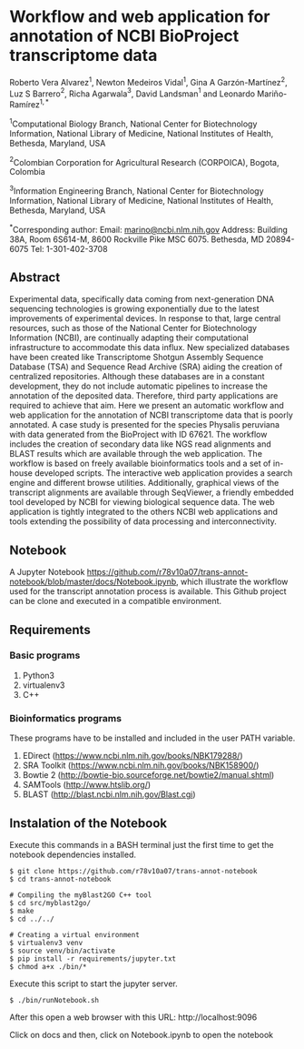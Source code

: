 # Workflow and web application for annotation of NCBI BioProject transcriptome data 

Roberto Vera Alvarez$^{1}$, Newton Medeiros Vidal$^{1}$, Gina A Garzón-Martínez$^{2}$, Luz S Barrero$^{2}$, Richa Agarwala$^{3}$, David Landsman$^{1}$ and Leonardo Mariño-Ramírez$^{1,*}$

$^{1}$Computational Biology Branch, National Center for Biotechnology Information, National Library of Medicine, National Institutes of Health, Bethesda, Maryland, USA

$^{2}$Colombian Corporation for Agricultural Research (CORPOICA), Bogota, Colombia

$^{3}$Information Engineering Branch, National Center for Biotechnology Information, National Library of Medicine, National Institutes of Health, Bethesda, Maryland, USA

$^{*}$Corresponding author: Email: marino@ncbi.nlm.nih.gov Address: Building 38A, Room 6S614-M, 8600 Rockville Pike MSC 6075. Bethesda, MD 20894-6075 Tel: 1-301-402-3708

## Abstract

Experimental data, specifically data coming from next-generation DNA sequencing technologies is growing exponentially due to the latest improvements of experimental devices. In response to that, large central resources, such as those of the National Center for Biotechnology Information (NCBI), are continually adapting their computational infrastructure to accommodate this data influx. New specialized databases have been created like Transcriptome Shotgun Assembly Sequence Database (TSA) and Sequence Read Archive (SRA) aiding the creation of centralized repositories. Although these databases are in a constant development, they do not include automatic pipelines to increase the annotation of the deposited data. Therefore, third party applications are required to achieve that aim. Here we present an automatic workflow and web application for the annotation of NCBI transcriptome data that is poorly annotated. A case study is presented for the species Physalis peruviana with data generated from the BioProject with ID 67621. The workflow includes the creation of secondary data like NGS read alignments and BLAST results which are available through the web application. The workflow is based on freely available bioinformatics tools and a set of in-house developed scripts. The interactive web application provides a search engine and different browse utilities. Additionally, graphical views of the transcript alignments are available through SeqViewer, a friendly embedded tool developed by NCBI for viewing biological sequence data. The web application is tightly integrated to the others NCBI web applications and tools extending the possibility of data processing and interconnectivity.


## Notebook

A Jupyter Notebook https://github.com/r78v10a07/trans-annot-notebook/blob/master/docs/Notebook.ipynb, which illustrate the workflow used for the transcript annotation process is available. This Github project can be clone and executed in a compatible environment.

## Requirements

### Basic programs

1. Python3
2. virtualenv3
3. C++

### Bioinformatics programs

These programs have to be installed and included in the user PATH variable.

1. EDirect (https://www.ncbi.nlm.nih.gov/books/NBK179288/)
2. SRA Toolkit (https://www.ncbi.nlm.nih.gov/books/NBK158900/)
3. Bowtie 2 (http://bowtie-bio.sourceforge.net/bowtie2/manual.shtml)
4. SAMTools (http://www.htslib.org/)
5. BLAST (http://blast.ncbi.nlm.nih.gov/Blast.cgi)

## Instalation of the Notebook

Execute this commands in a BASH terminal just the first time to get the notebook dependencies installed.

```
$ git clone https://github.com/r78v10a07/trans-annot-notebook
$ cd trans-annot-notebook

# Compiling the myBlast2GO C++ tool
$ cd src/myblast2go/
$ make
$ cd ../../

# Creating a virtual environment
$ virtualenv3 venv
$ source venv/bin/activate
$ pip install -r requirements/jupyter.txt
$ chmod a+x ./bin/*
```

Execute this script to start the jupyter server.

```
$ ./bin/runNotebook.sh
```

After this open a web browser with this URL: http://localhost:9096

Click on docs and then, click on Notebook.ipynb to open the notebook
